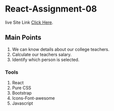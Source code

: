 # React-Assignment-08

live Site Link [Click Here](https://bhaskar-assignment-8.netlify.app/).

## Main Points

1. We can know details about our college teachers.
2. Calculate our teachers salary.
3. Identify which person is selected.

### Tools
1. React 
2. Pure CSS
3. Bootstrap
4. Icons-Font-awesome
5. Javascript
